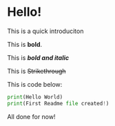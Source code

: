 # Hello!

This is a quick introduciton

This is **bold**.

This is ***bold and italic***

This is ~~Strikethrough~~

This is code below:
```python
print(Hello World)
print(First Readme file created!)
```

All done for now!